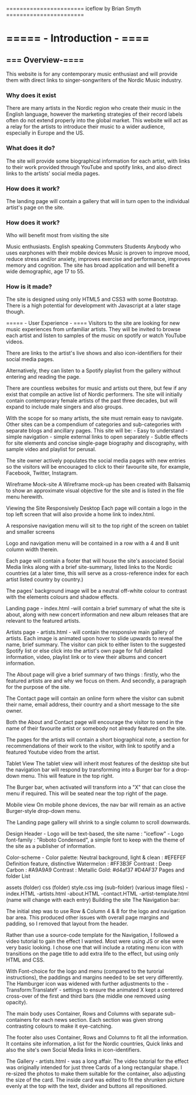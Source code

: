 ======================= iceflow by Brian Smyth =======================

# ===== - Introduction - ====

## === Overview-====

This website is for any contemporary music enthusiast and will provide them with direct links to singer-songwriters of the Nordic Music industry.

### Why does it exist

There are many artists in the Nordic region who create their music in the English language, however the marketing strategies of their record labels often do not extend properly into the global market. This website will act as a relay for the artists to introduce their music to a wider audience, especially in Europe and the US.

### What does it do?

The site will provide some biographical information for each artist, with links to their work provided through YouTube and spotify links, and also direct links to the artists' social media pages.

### How does it work?

The landing page will contain a gallery that will in turn open to the individual artist's page on the site.

### How does it work?
Who will benefit most from visiting the site

Music enthusiasts.
English speaking
Commuters
Students
Anybody who uses earphones with their mobile devices
Music is proven to improve mood, reduce stress and/or anxiety, improves exercise and performance, improves memory and cognition. The site has broad application and will benefit a wide demographic, age 17 to 55. 

### How is it made?
The site is designed using only HTML5 and CSS3 with some Bootstrap. There is a high potential for development with Javascript at a later stage though. 

===== - User Experience - ====
Visitors to the site are looking for new music experiences from unfamiliar artists. They will be invited to browse each artist and listen to samples of the music on spotify or watch YouTube videos.

There are links to the artist's live shows and also icon-identifiers for their social media pages.

Alternatively, they can listen to a Spotify playlist from the gallery without entering and reading the page.

There are countless websites for music and artists out there, but few if any exist that compile an active list of Nordic performers. The site will initially contain contemporary female artists of the past three decades, but will expand to include male singers and also groups.

With the scope for so many artists, the site must remain easy to navigate. Other sites can be a compendium of categories and sub-categories with separate blogs and ancillary pages. This site will be: - Easy to understand - simple navigation - simple external links to open separately - Subtle effects for site elements and concise single-page biography and discography, with sample video and playlist for perusal.

The site owner actively populates the social media pages with new entries so the visitors will be encouraged to click to their favourite site, for example, Facebook, Twitter, Instagram.

Wireframe Mock-site
A Wireframe mock-up has been created with Balsamiq to show an approximate visual objective for the site and is listed in the file menu herewith.

Viewing the Site Responsively
Desktop
Each page will contain a logo in the top left screen that will also provide a home link to index.html.

A responsive navigation menu will sit to the top right of the screen on tablet and smaller screens

Logo and navigation menu will be contained in a row with a 4 and 8 unit column width therein.

Each page will contain a footer that will house the site's associated Social Media links along with a brief site-summary, listed links to the Nordic countries (at a later time, this will serve as a cross-reference index for each artist listed country by country.)

The pages' background image will be a neutral off-white colour to contrast with the elements colours and shadow effects.

Landing page - index.html -will contain a brief summary of what the site is about, along with new concert information and new album releases that are relevant to the featured artists.

Artists page - artists.html - will contain the responsive main gallery of artists. Each image is animated upon hover to slide upwards to reveal the name, brief summary. The visitor can pick to either listen to the suggested Spotify list or else click into the artist's own page for full detailed information, video, playlist link or to view their albums and concert information.

The About page will give a brief summary of two things : firstly, who the featured artists are and why we focus on them. And secondly, a paragraph for the purpose of the site.

The Contact page will contain an online form where the visitor can submit their name, email address, their country and a short message to the site owner.

Both the About and Contact page will encourage the visitor to send in the name of their favourite artist or somebody not already featured on the site.

The pages for the artists will contain a short biographical note, a section for recommendations of their work to the visitor, with link to spotify and a featured Youtube video from the artist.

Tablet View
The tablet view will inherit most features of the desktop site but the navigation bar will respond by transforming into a Burger bar for a drop-down menu. This will feature in the top right.

The Burger bar, when activated will transform into a "X" that can close the menu if required. This will be seated near the top right of the page.

Mobile view
On mobile phone devices, the nav bar will remain as an active Burger-style drop-down menu.

The Landing page gallery will shrink to a single column to scroll downwards.

Design
Header - Logo will be text-based, the site name : "iceflow" - Logo font-family : "Roboto Condensed", a simple font to keep with the theme of the site as a publisher of information.

Color-scheme -
Color palette:
Neutral background, light & clean : #EFEFEF
Definition feature, distinctive Watermelon : #FF3B3F
Contrast : Deep Carbon : #A9A9A9
Contrast : Metallic Gold: #d4af37 #D4AF37
Pages and folder List

assets (folder)
css (folder)
style.css
img (sub-folder)
(various image files) -index.HTML -artists.html -about.HTML -contact.HTML -artist-template.html (name will change with each entry)
Building the site
The Navigation bar:

The initial step was to use Row & Column 4 & 8 for the logo and navigation bar area. This produced other issues with overall page margins and padding, so I removed that layout from the header.

Rather than use a source-code template for the Navigation, I followed a video tutorial to gain the effect I wanted. Most were using JS or else were very basic looking. I chose one that will include a rotating menu icon with transitions on the page title to add extra life to the effect, but using only HTML and CSS.

With Font-choice for the logo and menu (compared to the turorial instructions), the paddings and margins needed to be set very differently. The Hamburger icon was widened with further adjustments to the - Transform:TranslateY - settings to ensure the animated X kept a centered cross-over of the first and third bars (the middle one removed using opacity).

The main body uses Container, Rows and Columns with separate sub-containers for each news section. Each section was given strong contrasting colours to make it eye-catching.

The footer also uses Container, Rows and Columns to fit all the information. It contains site information, a list for the Nordic countries, Quick links and also the site's own Social Media links in icon-identifiers.

The Gallery - artists.html - was a long affair. The video tutorial for the effect was originally intended for just three Cards of a long rectangular shape. I re-sized the photos to make them suitable for the container, also adjusting the size of the card. The inside card was edited to fit the shrunken picture evenly at the top with the text, divider and buttons all repositioned.
